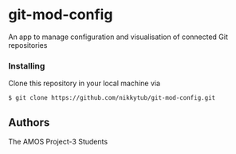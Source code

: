 # git-mod-config
An app to manage configuration and visualisation of connected Git repositories


### Installing
Clone this repository in your local machine via
```
$ git clone https://github.com/nikkytub/git-mod-config.git
```

## Authors
The AMOS Project-3 Students
